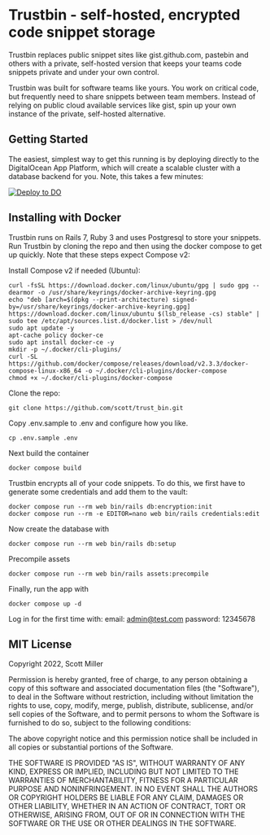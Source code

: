 # Trustbin - self-hosted, encrypted code snippet storage

Trustbin replaces public snippet sites like gist.github.com, pastebin and others
with a private, self-hosted version that keeps your teams code snippets private and
under your own control.

Trustbin was built for software teams like yours. You work on critical code, but
frequently need to share snippets between team members. Instead of relying on 
public cloud available services like gist, spin up your own instance of the private,
self-hosted alternative.

## Getting Started

The easiest, simplest way to get this running is by deploying directly to the DigitalOcean App Platform, which will create a scalable cluster with a database backend for you.  Note, this takes a few minutes:

[![Deploy to DO](https://www.deploytodo.com/do-btn-blue.svg)](https://cloud.digitalocean.com/apps/new?repo=https://github.com/scott/trust_bin/tree/master)

## Installing with Docker

Trustbin runs on Rails 7, Ruby 3 and uses Postgresql to store your snippets.  Run
Trustbin by cloning the repo and then using the docker compose to get up quickly.  Note
that these steps expect Compose v2:

Install Compose v2 if needed (Ubuntu):
```
curl -fsSL https://download.docker.com/linux/ubuntu/gpg | sudo gpg --dearmor -o /usr/share/keyrings/docker-archive-keyring.gpg
echo "deb [arch=$(dpkg --print-architecture) signed-by=/usr/share/keyrings/docker-archive-keyring.gpg] https://download.docker.com/linux/ubuntu $(lsb_release -cs) stable" | sudo tee /etc/apt/sources.list.d/docker.list > /dev/null
sudo apt update -y
apt-cache policy docker-ce
sudo apt install docker-ce -y
mkdir -p ~/.docker/cli-plugins/
curl -SL https://github.com/docker/compose/releases/download/v2.3.3/docker-compose-linux-x86_64 -o ~/.docker/cli-plugins/docker-compose
chmod +x ~/.docker/cli-plugins/docker-compose
```

Clone the repo:
```
git clone https://github.com/scott/trust_bin.git
```

Copy .env.sample to .env and configure how you like.
```
cp .env.sample .env
```

Next build the container
```
docker compose build
```

Trustbin encrypts all of your code snippets. To do this, we first have to generate
some credentials and add them to the vault:
```
docker compose run --rm web bin/rails db:encryption:init
docker compose run --rm -e EDITOR=nano web bin/rails credentials:edit
```

Now create the database with
```
docker compose run --rm web bin/rails db:setup
```

Precompile assets
```
docker compose run --rm web bin/rails assets:precompile
```

Finally, run the app with
```
docker compose up -d
```

Log in for the first time with:
email: admin@test.com
password: 12345678

## MIT License

Copyright 2022, Scott Miller

Permission is hereby granted, free of charge, to any person obtaining a copy of this software and associated documentation files (the "Software"), to deal in the Software without restriction, including without limitation the rights to use, copy, modify, merge, publish, distribute, sublicense, and/or sell copies of the Software, and to permit persons to whom the Software is furnished to do so, subject to the following conditions:

The above copyright notice and this permission notice shall be included in all copies or substantial portions of the Software.

THE SOFTWARE IS PROVIDED "AS IS", WITHOUT WARRANTY OF ANY KIND, EXPRESS OR IMPLIED, INCLUDING BUT NOT LIMITED TO THE WARRANTIES OF MERCHANTABILITY, FITNESS FOR A PARTICULAR PURPOSE AND NONINFRINGEMENT. IN NO EVENT SHALL THE AUTHORS OR COPYRIGHT HOLDERS BE LIABLE FOR ANY CLAIM, DAMAGES OR OTHER LIABILITY, WHETHER IN AN ACTION OF CONTRACT, TORT OR OTHERWISE, ARISING FROM, OUT OF OR IN CONNECTION WITH THE SOFTWARE OR THE USE OR OTHER DEALINGS IN THE SOFTWARE.
